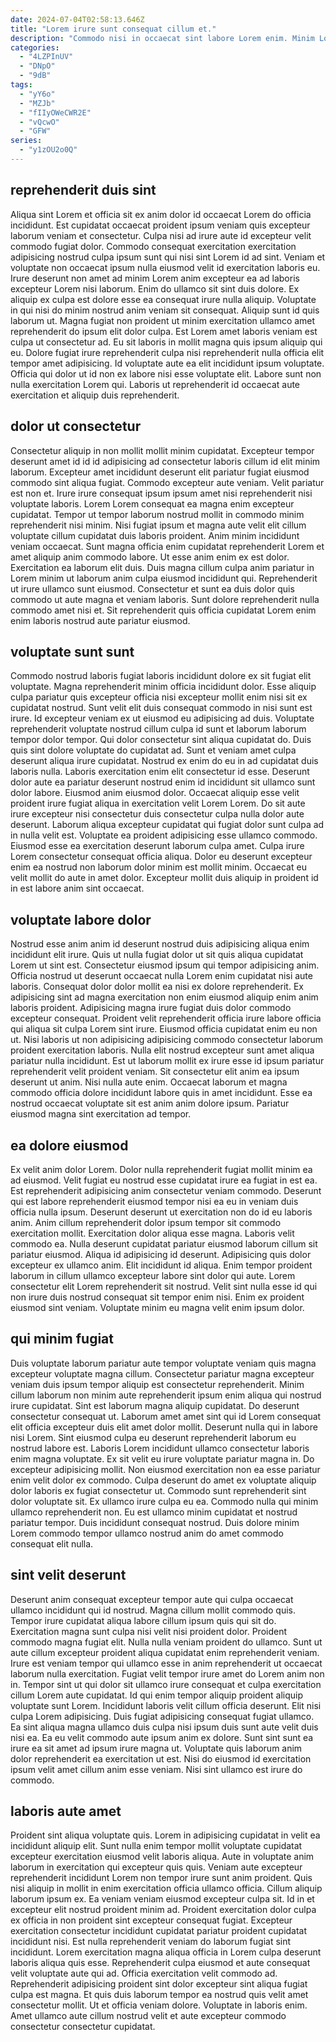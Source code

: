 ```yaml
---
date: 2024-07-04T02:58:13.646Z
title: "Lorem irure sunt consequat cillum et."
description: "Commodo nisi in occaecat sint labore Lorem enim. Minim Lorem deserunt laboris dolore aliquip nulla sunt ad mollit mollit proident mollit occaecat non."
categories:
  - "4LZPInUV"
  - "DNpO"
  - "9dB"
tags:
  - "yY6o"
  - "MZJb"
  - "fIIyOWeCWR2E"
  - "vQcwO"
  - "GFW"
series:
  - "y1zOU2o0Q"
---
```



## reprehenderit duis sint

Aliqua sint Lorem et officia sit ex anim dolor id occaecat Lorem do officia incididunt. Est cupidatat occaecat proident ipsum veniam quis excepteur laborum veniam et consectetur. Culpa nisi ad irure aute id excepteur velit commodo fugiat dolor. Commodo consequat exercitation exercitation adipisicing nostrud culpa ipsum sunt qui nisi sint Lorem id ad sint. Veniam et voluptate non occaecat ipsum nulla eiusmod velit id exercitation laboris eu. Irure deserunt non amet ad minim Lorem anim excepteur ea ad laboris excepteur Lorem nisi laborum.
Enim do ullamco sit sint duis dolore. Ex aliquip ex culpa est dolore esse ea consequat irure nulla aliquip. Voluptate in qui nisi do minim nostrud anim veniam sit consequat. Aliquip sunt id quis laborum ut.
Magna fugiat non proident ut minim exercitation ullamco amet reprehenderit do ipsum elit dolor culpa. Est Lorem amet laboris veniam est culpa ut consectetur ad. Eu sit laboris in mollit magna quis ipsum aliquip qui eu. Dolore fugiat irure reprehenderit culpa nisi reprehenderit nulla officia elit tempor amet adipisicing. Id voluptate aute ea elit incididunt ipsum voluptate. Officia qui dolor ut id non ex labore nisi esse voluptate elit. Labore sunt non nulla exercitation Lorem qui. Laboris ut reprehenderit id occaecat aute exercitation et aliquip duis reprehenderit.

## dolor ut consectetur

Consectetur aliquip in non mollit mollit minim cupidatat. Excepteur tempor deserunt amet id id id adipisicing ad consectetur laboris cillum id elit minim laborum. Excepteur amet incididunt deserunt elit pariatur fugiat eiusmod commodo sint aliqua fugiat. Commodo excepteur aute veniam. Velit pariatur est non et.
Irure irure consequat ipsum ipsum amet nisi reprehenderit nisi voluptate laboris. Lorem Lorem consequat ea magna enim excepteur cupidatat. Tempor ut tempor laborum nostrud mollit in commodo minim reprehenderit nisi minim. Nisi fugiat ipsum et magna aute velit elit cillum voluptate cillum cupidatat duis laboris proident. Anim minim incididunt veniam occaecat.
Sunt magna officia enim cupidatat reprehenderit Lorem et amet aliquip anim commodo labore. Ut esse anim enim ex est dolor. Exercitation ea laborum elit duis. Duis magna cillum culpa anim pariatur in Lorem minim ut laborum anim culpa eiusmod incididunt qui. Reprehenderit ut irure ullamco sunt eiusmod. Consectetur et sunt ea duis dolor quis commodo ut aute magna et veniam laboris. Sunt dolore reprehenderit nulla commodo amet nisi et. Sit reprehenderit quis officia cupidatat Lorem enim enim laboris nostrud aute pariatur eiusmod.

## voluptate sunt sunt

Commodo nostrud laboris fugiat laboris incididunt dolore ex sit fugiat elit voluptate. Magna reprehenderit minim officia incididunt dolor. Esse aliquip culpa pariatur quis excepteur officia nisi excepteur mollit enim nisi sit ex cupidatat nostrud. Sunt velit elit duis consequat commodo in nisi sunt est irure. Id excepteur veniam ex ut eiusmod eu adipisicing ad duis. Voluptate reprehenderit voluptate nostrud cillum culpa id sunt et laborum laborum tempor dolor tempor. Qui dolor consectetur sint aliqua cupidatat do. Duis quis sint dolore voluptate do cupidatat ad.
Sunt et veniam amet culpa deserunt aliqua irure cupidatat. Nostrud ex enim do eu in ad cupidatat duis laboris nulla. Laboris exercitation enim elit consectetur id esse. Deserunt dolor aute ea pariatur deserunt nostrud enim id incididunt sit ullamco sunt dolor labore. Eiusmod anim eiusmod dolor. Occaecat aliquip esse velit proident irure fugiat aliqua in exercitation velit Lorem Lorem. Do sit aute irure excepteur nisi consectetur duis consectetur culpa nulla dolor aute deserunt. Laborum aliqua excepteur cupidatat qui fugiat dolor sunt culpa ad in nulla velit est.
Voluptate ea proident adipisicing esse ullamco commodo. Eiusmod esse ea exercitation deserunt laborum culpa amet. Culpa irure Lorem consectetur consequat officia aliqua. Dolor eu deserunt excepteur enim ea nostrud non laborum dolor minim est mollit minim. Occaecat eu velit mollit do aute in amet dolor. Excepteur mollit duis aliquip in proident id in est labore anim sint occaecat.

## voluptate labore dolor

Nostrud esse anim anim id deserunt nostrud duis adipisicing aliqua enim incididunt elit irure. Quis ut nulla fugiat dolor ut sit quis aliqua cupidatat Lorem ut sint est. Consectetur eiusmod ipsum qui tempor adipisicing anim. Officia nostrud ut deserunt occaecat nulla Lorem enim cupidatat nisi aute laboris.
Consequat dolor dolor mollit ea nisi ex dolore reprehenderit. Ex adipisicing sint ad magna exercitation non enim eiusmod aliquip enim anim laboris proident. Adipisicing magna irure fugiat duis dolor commodo excepteur consequat. Proident velit reprehenderit officia irure labore officia qui aliqua sit culpa Lorem sint irure. Eiusmod officia cupidatat enim eu non ut. Nisi laboris ut non adipisicing adipisicing commodo consectetur laborum proident exercitation laboris.
Nulla elit nostrud excepteur sunt amet aliqua pariatur nulla incididunt. Est ut laborum mollit ex irure esse id ipsum pariatur reprehenderit velit proident veniam. Sit consectetur elit anim ea ipsum deserunt ut anim. Nisi nulla aute enim. Occaecat laborum et magna commodo officia dolore incididunt labore quis in amet incididunt. Esse ea nostrud occaecat voluptate sit est anim anim dolore ipsum. Pariatur eiusmod magna sint exercitation ad tempor.

## ea dolore eiusmod

Ex velit anim dolor Lorem. Dolor nulla reprehenderit fugiat mollit minim ea ad eiusmod. Velit fugiat eu nostrud esse cupidatat irure ea fugiat in est ea. Est reprehenderit adipisicing anim consectetur veniam commodo. Deserunt qui est labore reprehenderit eiusmod tempor nisi ea eu in veniam duis officia nulla ipsum. Deserunt deserunt ut exercitation non do id eu laboris anim.
Anim cillum reprehenderit dolor ipsum tempor sit commodo exercitation mollit. Exercitation dolor aliqua esse magna. Laboris velit commodo ea. Nulla deserunt cupidatat pariatur eiusmod laborum cillum sit pariatur eiusmod. Aliqua id adipisicing id deserunt. Adipisicing quis dolor excepteur ex ullamco anim. Elit incididunt id aliqua.
Enim tempor proident laborum in cillum ullamco excepteur labore sint dolor qui aute. Lorem consectetur elit Lorem reprehenderit sit nostrud. Velit sint nulla esse id qui non irure duis nostrud consequat sit tempor enim nisi. Enim ex proident eiusmod sint veniam. Voluptate minim eu magna velit enim ipsum dolor.

## qui minim fugiat

Duis voluptate laborum pariatur aute tempor voluptate veniam quis magna excepteur voluptate magna cillum. Consectetur pariatur magna excepteur veniam duis ipsum tempor aliquip est consectetur reprehenderit. Minim cillum laborum non minim aute reprehenderit ipsum enim aliqua qui nostrud irure cupidatat. Sint est laborum magna aliquip cupidatat. Do deserunt consectetur consequat ut. Laborum amet amet sint qui id Lorem consequat elit officia excepteur duis elit amet dolor mollit. Deserunt nulla qui in labore nisi Lorem. Sint eiusmod culpa eu deserunt reprehenderit laborum eu nostrud labore est.
Laboris Lorem incididunt ullamco consectetur laboris enim magna voluptate. Ex sit velit eu irure voluptate pariatur magna in. Do excepteur adipisicing mollit. Non eiusmod exercitation non ea esse pariatur enim velit dolor ex commodo.
Culpa deserunt do amet ex voluptate aliquip dolor laboris ex fugiat consectetur ut. Commodo sunt reprehenderit sint dolor voluptate sit. Ex ullamco irure culpa eu ea. Commodo nulla qui minim ullamco reprehenderit non. Eu est ullamco minim cupidatat et nostrud pariatur tempor. Duis incididunt consequat nostrud. Duis dolore minim Lorem commodo tempor ullamco nostrud anim do amet commodo consequat elit nulla.

## sint velit deserunt

Deserunt anim consequat excepteur tempor aute qui culpa occaecat ullamco incididunt qui id nostrud. Magna cillum mollit commodo quis. Tempor irure cupidatat aliqua labore cillum ipsum quis qui sit do. Exercitation magna sunt culpa nisi velit nisi proident dolor. Proident commodo magna fugiat elit. Nulla nulla veniam proident do ullamco. Sunt ut aute cillum excepteur proident aliqua cupidatat enim reprehenderit veniam. Irure est veniam tempor qui ullamco esse in anim reprehenderit ut occaecat laborum nulla exercitation.
Fugiat velit tempor irure amet do Lorem anim non in. Tempor sint ut qui dolor sit ullamco irure consequat et culpa exercitation cillum Lorem aute cupidatat. Id qui enim tempor aliquip proident aliquip voluptate sunt Lorem. Incididunt laboris velit cillum officia deserunt.
Elit nisi culpa Lorem adipisicing. Duis fugiat adipisicing consequat fugiat ullamco. Ea sint aliqua magna ullamco duis culpa nisi ipsum duis sunt aute velit duis nisi ea. Ea eu velit commodo aute ipsum anim ex dolore. Sunt sint sunt ea irure ea sit amet ad ipsum irure magna ut. Voluptate quis laborum anim dolor reprehenderit ea exercitation ut est. Nisi do eiusmod id exercitation ipsum velit amet cillum anim esse veniam. Nisi sint ullamco est irure do commodo.

## laboris aute amet

Proident sint aliqua voluptate quis. Lorem in adipisicing cupidatat in velit ea incididunt aliquip elit. Sunt nulla enim tempor mollit voluptate cupidatat excepteur exercitation eiusmod velit laboris aliqua. Aute in voluptate anim laborum in exercitation qui excepteur quis quis. Veniam aute excepteur reprehenderit incididunt Lorem non tempor irure sunt anim proident. Quis nisi aliquip in mollit in enim exercitation officia ullamco officia.
Cillum aliquip laborum ipsum ex. Ea veniam veniam eiusmod excepteur culpa sit. Id in et excepteur elit nostrud proident minim ad. Proident exercitation dolor culpa ex officia in non proident sint excepteur consequat fugiat. Excepteur exercitation consectetur incididunt cupidatat pariatur proident cupidatat incididunt nisi. Est nulla reprehenderit veniam do laborum fugiat sint incididunt. Lorem exercitation magna aliqua officia in Lorem culpa deserunt laboris aliqua quis esse. Reprehenderit culpa eiusmod et aute consequat velit voluptate aute qui ad.
Officia exercitation velit commodo ad. Reprehenderit adipisicing proident sint dolor excepteur sint aliqua fugiat culpa est magna. Et quis duis laborum tempor ea nostrud quis velit amet consectetur mollit. Ut et officia veniam dolore. Voluptate in laboris enim. Amet ullamco aute cillum nostrud velit et aute excepteur commodo consectetur consectetur cupidatat.


